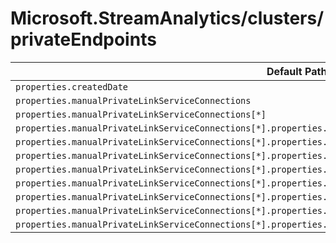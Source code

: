 # Microsoft.StreamAnalytics/clusters/privateEndpoints

| Default Path | Alias |
|---|---|
| `properties.createdDate` | `Microsoft.StreamAnalytics/clusters/privateEndpoints/createdDate` |
| `properties.manualPrivateLinkServiceConnections` | `Microsoft.StreamAnalytics/clusters/privateEndpoints/manualPrivateLinkServiceConnections` |
| `properties.manualPrivateLinkServiceConnections[*]` | `Microsoft.StreamAnalytics/clusters/privateEndpoints/manualPrivateLinkServiceConnections[*]` |
| `properties.manualPrivateLinkServiceConnections[*].properties.privateLinkServiceId` | `Microsoft.StreamAnalytics/clusters/privateEndpoints/manualPrivateLinkServiceConnections[*].privateLinkServiceId` |
| `properties.manualPrivateLinkServiceConnections[*].properties.groupIds` | `Microsoft.StreamAnalytics/clusters/privateEndpoints/manualPrivateLinkServiceConnections[*].groupIds` |
| `properties.manualPrivateLinkServiceConnections[*].properties.groupIds[*]` | `Microsoft.StreamAnalytics/clusters/privateEndpoints/manualPrivateLinkServiceConnections[*].groupIds[*]` |
| `properties.manualPrivateLinkServiceConnections[*].properties.requestMessage` | `Microsoft.StreamAnalytics/clusters/privateEndpoints/manualPrivateLinkServiceConnections[*].requestMessage` |
| `properties.manualPrivateLinkServiceConnections[*].properties.privateLinkServiceConnectionState` | `Microsoft.StreamAnalytics/clusters/privateEndpoints/manualPrivateLinkServiceConnections[*].privateLinkServiceConnectionState` |
| `properties.manualPrivateLinkServiceConnections[*].properties.privateLinkServiceConnectionState.status` | `Microsoft.StreamAnalytics/clusters/privateEndpoints/manualPrivateLinkServiceConnections[*].privateLinkServiceConnectionState.status` |
| `properties.manualPrivateLinkServiceConnections[*].properties.privateLinkServiceConnectionState.description` | `Microsoft.StreamAnalytics/clusters/privateEndpoints/manualPrivateLinkServiceConnections[*].privateLinkServiceConnectionState.description` |
| `properties.manualPrivateLinkServiceConnections[*].properties.privateLinkServiceConnectionState.actionsRequired` | `Microsoft.StreamAnalytics/clusters/privateEndpoints/manualPrivateLinkServiceConnections[*].privateLinkServiceConnectionState.actionsRequired` |

